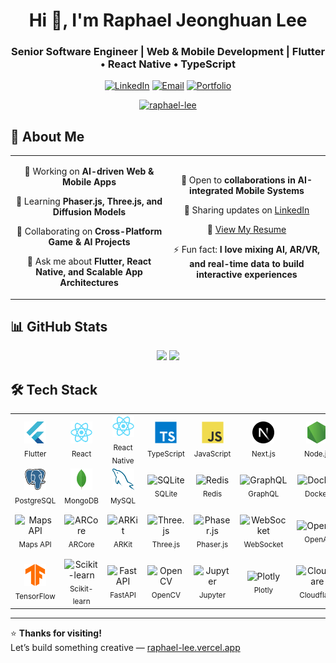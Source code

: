 <h1 align="center">Hi 👋, I'm Raphael Jeonghuan Lee</h1>
<h3 align="center">Senior Software Engineer | Web & Mobile Development | Flutter • React Native • TypeScript</h3>

<p align="center">
  <a href="https://linkedin.com/in/raphael-jeonghuan-lee" target="blank"><img src="https://img.shields.io/badge/-LinkedIn-0077B5?style=for-the-badge&logo=linkedin&logoColor=white" alt="LinkedIn" /></a>
  <a href="mailto:raphael.lee1029@gmail.com"><img src="https://img.shields.io/badge/-Email-D14836?style=for-the-badge&logo=gmail&logoColor=white" alt="Email" /></a>
  <a href="https://raphael-lee.vercel.app/" target="blank"><img src="https://img.shields.io/badge/-Portfolio-000000?style=for-the-badge&logo=vercel&logoColor=white" alt="Portfolio" /></a>
</p>

<p align="center">
  <a href="https://github.com/ryo-ma/github-profile-trophy">
    <img src="https://github-profile-trophy.vercel.app/?username=raphael-lee&theme=darkhub&no-frame=true&margin-w=15" alt="raphael-lee" />
  </a>
</p>

## 🚀 About Me

<table align="center">
<tr>
<td align="center" width="50%">

🔭 Working on **AI-driven Web & Mobile Apps**

🌱 Learning **Phaser.js, Three.js, and Diffusion Models**

👯 Collaborating on **Cross-Platform Game & AI Projects**

💬 Ask me about **Flutter, React Native, and Scalable App Architectures**

</td>
<td align="center" width="50%">

🤝 Open to **collaborations in AI-integrated Mobile Systems**

📝 Sharing updates on [LinkedIn](https://linkedin.com/in/raphael-jeonghuan-lee)

📄 [View My Resume](https://raphael-lee.vercel.app/)

⚡ Fun fact: **I love mixing AI, AR/VR, and real-time data to build interactive experiences**

</td>
</tr>
</table>

## 📊 GitHub Stats

<p align="center">
  <img height="180em" src="https://github-readme-stats.vercel.app/api?username=raphael-lee&show_icons=true&theme=dark&hide_border=true&include_all_commits=true&count_private=true"/>
  <img height="180em" src="https://github-readme-streak-stats.herokuapp.com/?user=raphael-lee&theme=dark&hide_border=true"/>
</p>

## 🛠️ Tech Stack

<div align="center">
<table>
<tr>
<td align="center" width="70"><img src="https://raw.githubusercontent.com/devicons/devicon/master/icons/flutter/flutter-original.svg" width="35" alt="Flutter"/><br><sub>Flutter</sub></td>
<td align="center" width="70"><img src="https://raw.githubusercontent.com/devicons/devicon/master/icons/react/react-original.svg" width="35" alt="React"/><br><sub>React</sub></td>
<td align="center" width="70"><img src="https://raw.githubusercontent.com/devicons/devicon/master/icons/react/react-original.svg" width="35" alt="React Native"/><br><sub>React Native</sub></td>
<td align="center" width="70"><img src="https://raw.githubusercontent.com/devicons/devicon/master/icons/typescript/typescript-original.svg" width="35" alt="TypeScript"/><br><sub>TypeScript</sub></td>
<td align="center" width="70"><img src="https://raw.githubusercontent.com/devicons/devicon/master/icons/javascript/javascript-original.svg" width="35" alt="JavaScript"/><br><sub>JavaScript</sub></td>
<td align="center" width="70"><img src="https://raw.githubusercontent.com/devicons/devicon/master/icons/nextjs/nextjs-original.svg" width="35" alt="Next.js"/><br><sub>Next.js</sub></td>
<td align="center" width="70"><img src="https://raw.githubusercontent.com/devicons/devicon/master/icons/nodejs/nodejs-original.svg" width="35" alt="Node.js"/><br><sub>Node.js</sub></td>
<td align="center" width="70"><img src="https://raw.githubusercontent.com/devicons/devicon/master/icons/express/express-original.svg" width="35" alt="Express.js"/><br><sub>Express.js</sub></td>
<td align="center" width="70"><img src="https://raw.githubusercontent.com/devicons/devicon/master/icons/firebase/firebase-plain-wordmark.svg" width="35" alt="Firebase"/><br><sub>Firebase</sub></td>
<td align="center" width="70"><img src="https://raw.githubusercontent.com/devicons/devicon/master/icons/amazonwebservices/amazonwebservices-original.svg" width="35" alt="AWS"/><br><sub>AWS</sub></td>
</tr>

<tr>
<td align="center" width="70"><img src="https://raw.githubusercontent.com/devicons/devicon/master/icons/postgresql/postgresql-original.svg" width="35" alt="PostgreSQL"/><br><sub>PostgreSQL</sub></td>
<td align="center" width="70"><img src="https://raw.githubusercontent.com/devicons/devicon/master/icons/mongodb/mongodb-original.svg" width="35" alt="MongoDB"/><br><sub>MongoDB</sub></td>
<td align="center" width="70"><img src="https://raw.githubusercontent.com/devicons/devicon/master/icons/mysql/mysql-original.svg" width="35" alt="MySQL"/><br><sub>MySQL</sub></td>
<td align="center" width="70"><img src="https://www.vectorlogo.zone/logos/sqlite/sqlite-icon.svg" width="35" alt="SQLite"/><br><sub>SQLite</sub></td>
<td align="center" width="70"><img src="https://www.vectorlogo.zone/logos/redis/redis-icon.svg" width="35" alt="Redis"/><br><sub>Redis</sub></td>
<td align="center" width="70"><img src="https://www.vectorlogo.zone/logos/graphql/graphql-icon.svg" width="35" alt="GraphQL"/><br><sub>GraphQL</sub></td>
<td align="center" width="70"><img src="https://www.vectorlogo.zone/logos/docker/docker-icon.svg" width="35" alt="Docker"/><br><sub>Docker</sub></td>
<td align="center" width="70"><img src="https://www.vectorlogo.zone/logos/git-scm/git-scm-icon.svg" width="35" alt="Git"/><br><sub>Git</sub></td>
<td align="center" width="70"><img src="https://raw.githubusercontent.com/devicons/devicon/master/icons/figma/figma-original.svg" width="35" alt="Figma"/><br><sub>Figma</sub></td>
<td align="center" width="70"><img src="https://upload.wikimedia.org/wikipedia/commons/3/3f/GitHub-Mark-64px.png" width="35" alt="GitHub"/><br><sub>GitHub</sub></td>
</tr>

<tr>
<td align="center" width="70"><img src="https://upload.wikimedia.org/wikipedia/commons/1/17/Google_Maps_icon_(2020).svg" width="35" alt="Maps API"/><br><sub>Maps API</sub></td>
<td align="center" width="70"><img src="https://upload.wikimedia.org/wikipedia/commons/3/37/ARCore_Logo.png" width="35" alt="ARCore"/><br><sub>ARCore</sub></td>
<td align="center" width="70"><img src="https://upload.wikimedia.org/wikipedia/commons/5/59/ARKit_Logo.svg" width="35" alt="ARKit"/><br><sub>ARKit</sub></td>
<td align="center" width="70"><img src="https://upload.wikimedia.org/wikipedia/commons/a/a0/Three.js_Icon.svg" width="35" alt="Three.js"/><br><sub>Three.js</sub></td>
<td align="center" width="70"><img src="https://upload.wikimedia.org/wikipedia/commons/4/47/Phaser_Logo.svg" width="35" alt="Phaser.js"/><br><sub>Phaser.js</sub></td>
<td align="center" width="70"><img src="https://upload.wikimedia.org/wikipedia/commons/1/1b/WebSocket_Logo.svg" width="35" alt="WebSocket"/><br><sub>WebSocket</sub></td>
<td align="center" width="70"><img src="https://cdn.worldvectorlogo.com/logos/openai-2.svg" width="35" alt="OpenAI"/><br><sub>OpenAI</sub></td>
<td align="center" width="70"><img src="https://huggingface.co/front/assets/huggingface_logo-noborder.svg" width="35" alt="Hugging Face"/><br><sub>Hugging Face</sub></td>
<td align="center" width="70"><img src="https://raw.githubusercontent.com/devicons/devicon/master/icons/python/python-original.svg" width="35" alt="Python"/><br><sub>Python</sub></td>
<td align="center" width="70"><img src="https://www.vectorlogo.zone/logos/pytorch/pytorch-icon.svg" width="35" alt="PyTorch"/><br><sub>PyTorch</sub></td>
</tr>

<tr>
<td align="center" width="70"><img src="https://raw.githubusercontent.com/devicons/devicon/master/icons/tensorflow/tensorflow-original.svg" width="35" alt="TensorFlow"/><br><sub>TensorFlow</sub></td>
<td align="center" width="70"><img src="https://upload.wikimedia.org/wikipedia/commons/0/05/Scikit_learn_logo_small.svg" width="35" alt="Scikit-learn"/><br><sub>Scikit-learn</sub></td>
<td align="center" width="70"><img src="https://cdn.worldvectorlogo.com/logos/fastapi-1.svg" width="35" alt="FastAPI"/><br><sub>FastAPI</sub></td>
<td align="center" width="70"><img src="https://www.vectorlogo.zone/logos/opencv/opencv-icon.svg" width="35" alt="OpenCV"/><br><sub>OpenCV</sub></td>
<td align="center" width="70"><img src="https://upload.wikimedia.org/wikipedia/commons/3/38/Jupyter_logo.svg" width="35" alt="Jupyter"/><br><sub>Jupyter</sub></td>
<td align="center" width="70"><img src="https://upload.wikimedia.org/wikipedia/commons/3/3c/Plotly-logo-01-square.png" width="35" alt="Plotly"/><br><sub>Plotly</sub></td>
<td align="center" width="70"><img src="https://upload.wikimedia.org/wikipedia/commons/3/3f/Cloudflare_Logo.svg" width="35" alt="Cloudflare"/><br><sub>Cloudflare</sub></td>
<td align="center" width="70"><img src="https://www.vectorlogo.zone/logos/keras/keras-icon.svg" width="35" alt="Keras"/><br><sub>Keras</sub></td>
<td align="center" width="70"><img src="https://www.vectorlogo.zone/logos/nginx/nginx-icon.svg" width="35" alt="Nginx"/><br><sub>Nginx</sub></td>
<td align="center" width="70"><img src="https://www.vectorlogo.zone/logos/vercel/vercel-icon.svg" width="35" alt="Vercel"/><br><sub>Vercel</sub></td>
</tr>
</table>
</div>

---

⭐ **Thanks for visiting!**  
Let’s build something creative — [raphael-lee.vercel.app](https://raphael-lee.vercel.app/)
